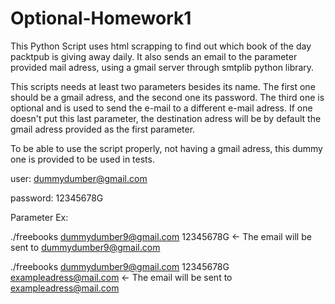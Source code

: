 # Optional-Homework1
This Python Script uses html scrapping to find out which book of the day packtpub is giving away daily. It also sends an email to the parameter provided mail adress, using a gmail server through smtplib python library.  

This scripts needs at least two parameters besides its name. The first one should be a gmail adress, and the second one its password. The third one is optional and is used to send the e-mail to a different e-mail adress. If one doesn't put this last parameter, the destination adress will be by default the gmail adress provided as the first parameter. 

To be able to use the script properly, not having a gmail adress, this dummy one is provided to be used in tests.

user: dummydumber@gmail.com

password: 12345678G


Parameter Ex:

./freebooks dummydumber9@gmail.com 12345678G <- The email will be sent to dummydumber9@gmail.com

./freebooks dummydumber9@gmail.com 12345678G exampleadress@mail.com <- The email will be sent to exampleadress@mail.com
